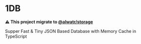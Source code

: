 # 1DB

**⚠️  This project migrate to [@alwatr/storage](https://github.com/AliMD/alwatr/tree/next/packages/core/storage)**

Supper Fast & Tiny JSON Based Database with Memory Cache in TypeScript
